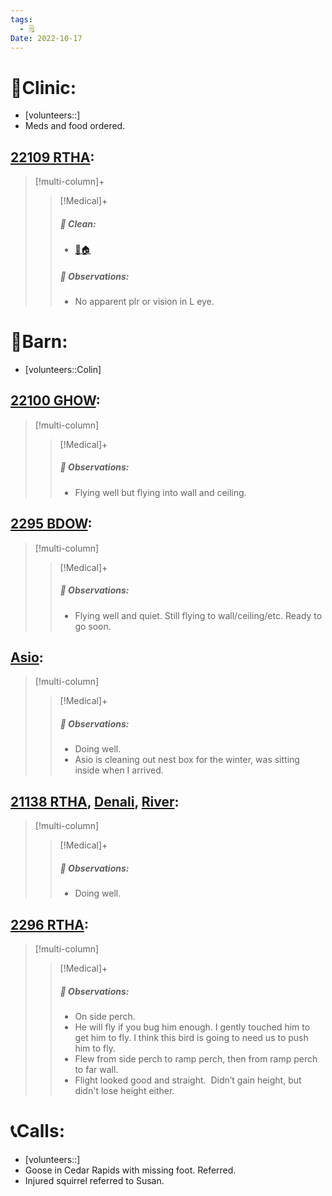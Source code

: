 ```yaml
---
tags:
  - 🗒️
Date: 2022-10-17
---
```


# 🏥Clinic:
- [volunteers::]
- Meds and food ordered.

## [22109 RTHA](../RARE%20Birds/22109%20RTHA.md):
> [!multi-column]+
>
>> [!Medical]+
>>##### 🫧 Clean:
>> - [🧼🏠](../Admin/Codes/Moved%20to%20clean%20cage.md)
>>
>> ##### 🔭 Observations:
>> - No apparent plr or vision in L eye.

# 🏡Barn:
- [volunteers::Colin]

## [22100 GHOW](../RARE%20Birds/22100%20GHOW.md):
> [!multi-column]
>
>> [!Medical]+
>> ##### 🔭 Observations:
>> - Flying well but flying into wall and ceiling.

## [2295 BDOW](../RARE%20Birds/2295%20BDOW.md):
> [!multi-column]
>
>> [!Medical]+
>> ##### 🔭 Observations:
>> - Flying well and quiet. Still flying to wall/ceiling/etc. Ready to go soon.

## [Asio](../RARE%20Birds/Ed%20Birds/Asio.md):
> [!multi-column]
>
>> [!Medical]+
>> ##### 🔭 Observations:
>> - Doing well. 
>> - Asio is cleaning out nest box for the winter, was sitting inside when I arrived.

## [21138 RTHA](../RARE%20Birds/21138%20RTHA.md), [Denali](../RARE%20Birds/Ed%20Birds/Denali.md), [River](../RARE%20Birds/Ed%20Birds/River.md):
> [!multi-column]
>
>> [!Medical]+
>> ##### 🔭 Observations:
>> - Doing well.

## [2296 RTHA](../RARE%20Birds/2296%20RTHA.md):
> [!multi-column]
>
>> [!Medical]+
>> ##### 🔭 Observations:
>> - On side perch. 
>> - He will fly if you bug him enough. I gently touched him to get him to fly. I think this bird is going to need us to push him to fly. 
>> - Flew from side perch to ramp perch, then from ramp perch to far wall. 
>> - Flight looked good and straight.  Didn’t gain height, but didn't lose height either.

# 📞Calls:
- [volunteers::]
- Goose in Cedar Rapids with missing foot. Referred. 
- Injured squirrel referred to Susan.
